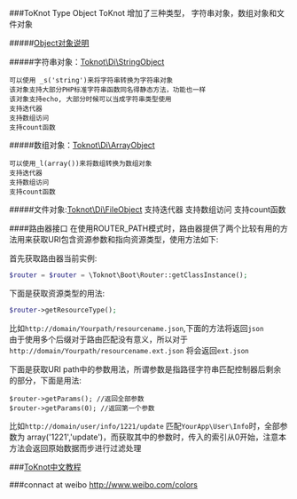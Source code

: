 ###ToKnot Type Object
ToKnot 增加了三种类型， 字符串对象，数组对象和文件对象

#####[Object对象说明](https://github.com/chopins/toknot/blob/master/doc/Object%E5%AF%B9%E8%B1%A1%E8%AF%B4%E6%98%8E.mdown)

#####字符串对象：[Toknot\Di\StringObject](http://toknot.com/toknot/class-Toknot.Di.StringObject.html)

    可以使用 _s('string')来将字符串转换为字符串对象 
    该对象支持大部分PHP标准字符串函数同名得静态方法，功能也一样
    该对象支持echo, 大部分时候可以当成字符串类型使用
    支持迭代器
    支持数组访问
    支持count函数

#####数组对象：[Toknot\Di\ArrayObject](http://toknot.com/toknot/class-Toknot.Di.ArrayObject.html)
    
    可以使用_l(array())来将数组转换为数组对象
    支持迭代器
    支持数组访问
    支持count函数
    
#####文件对象:[Toknot\Di\FileObject](http://toknot.com/toknot/class-Toknot.Di.FileObject.html)
    支持迭代器
    支持数组访问
    支持count函数

####路由器接口
    在使用ROUTER_PATH模式时，路由器提供了两个比较有用的方法用来获取URI包含资源参数和指向资源类型，使用方法如下:

首先获取路由器当前实例:

```php
$router = $router = \Toknot\Boot\Router::getClassInstance();
```
下面是获取资源类型的用法:

```php
$router->getResourceType(); 
```
比如`http://domain/Yourpath/resourcename.json`,下面的方法将返回`json`  
由于使用多个后缀对于路由匹配没有意义，所以对于`http://domain/Yourpath/resourcename.ext.json` 将会返回`ext.json`    

下面是获取URI path中的参数用法，所谓参数是指路径字符串匹配控制器后剩余的部分，下面是用法:

```
$router->getParams(); //返回全部参数
$router->getParams(0); //返回第一个参数
```
比如`http://domain/user/info/1221/update` 匹配`YourApp\User\Info`时，全部参数为 array('1221','update')，而获取其中的参数时，传入的索引从0开始，注意本方法会返回原始数据而步进行过滤处理

###[ToKnot中文教程](http://toknot.com/category/tutorials/)


###connact at weibo
http://www.weibo.com/colors